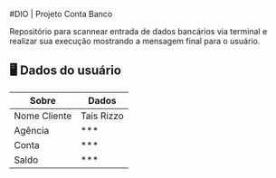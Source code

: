 #DIO | Projeto Conta Banco

Repositório para scannear entrada de dados bancários via terminal e realizar sua execução mostrando a mensagem final para o usuário.



## 🖥️ Dados do usuário 

|Sobre | Dados |
|------|---------|
|Nome Cliente| Tais Rizzo|
|Agência | ***|
|Conta|***|
|Saldo|***|

